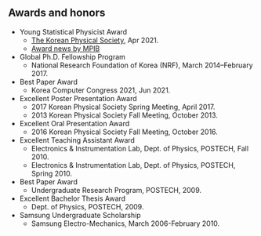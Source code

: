 Awards and honors
------
* Young Statistical Physicist Award
  * [The Korean Physical Society](http://www.kps.or.kr/content/community/post_view.php?bt=2&post_id=2231), Apr 2021.
  * [Award news by MPIB](https://www.mpib-berlin.mpg.de/awards/inho-hong-awarded-by-the-korean-physical-society)
* Global Ph.D. Fellowship Program
  * National Research Foundation of Korea (NRF), March 2014–February 2017.
* Best Paper Award
  * Korea Computer Congress 2021, Jun 2021.
* Excellent Poster Presentation Award
  * 2017 Korean Physical Society Spring Meeting, April 2017.
  * 2013 Korean Physical Society Fall Meeting, October 2013.
* Excellent Oral Presentation Award
  * 2016 Korean Physical Society Fall Meeting, October 2016.
* Excellent Teaching Assistant Award
  * Electronics & Instrumentation Lab, Dept. of Physics, POSTECH, Fall 2010.
  * Electronics & Instrumentation Lab, Dept. of Physics, POSTECH, Spring 2010.
* Best Paper Award
  * Undergraduate Research Program, POSTECH, 2009.
* Excellent Bachelor Thesis Award
  * Dept. of Physics, POSTECH, 2009.
* Samsung Undergraduate Scholarship
  * Samsung Electro-Mechanics, March 2006-February 2010.

